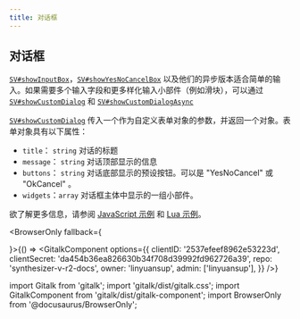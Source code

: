 ```yaml
---
title: 对话框
---
```


## 对话框

[`SV#showInputBox`](../classes/sv.md)，[`SV#showYesNoCancelBox`](../classes/sv.md) 以及他们的异步版本适合简单的输入。如果需要多个输入字段和更多样化输入小部件（例如滑块），可以通过[`SV#showCustomDialog`](../classes/sv.md) 和 [`SV#showCustomDialogAsync`](../classes/sv.md)

[`SV#showCustomDialog`](../classes/sv.md) 传入一个作为自定义表单对象的参数，并返回一个对象。表单对象具有以下属性：

  * `title`： `string` 对话的标题
  * `message`： `string` 对话顶部显示的信息
  * `buttons`： `string` 对话底部显示的预设按钮。可以是 "YesNoCancel" 或 "OkCancel" 。
  * `widgets`：`array` 对话框主体中显示的一组小部件。

欲了解更多信息，请参阅 [JavaScript 示例](https://github.com/Dreamtonics/svstudio-scripts/blob/master/Tests/TestCustomDialog.js) 和 [Lua 示例](https://github.com/Dreamtonics/svstudio-scripts/blob/master/Tests/TestCustomDialog.lua)。

<BrowserOnly fallback={<div></div>}>{() => <GitalkComponent options={{
    clientID: '2537efeef8962e53223d',
    clientSecret: 'da454b36ea826630b34f708d39992fd962726a39',
    repo: 'synthesizer-v-r2-docs',
    owner: 'linyuansup',
    admin: ['linyuansup'],
    }} />}
</BrowserOnly>

import Gitalk from 'gitalk';
import 'gitalk/dist/gitalk.css';
import GitalkComponent from 'gitalk/dist/gitalk-component';
import BrowserOnly from '@docusaurus/BrowserOnly';